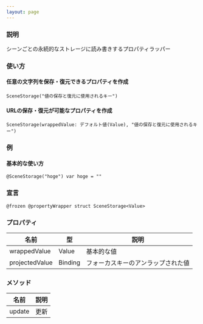 ```yaml
---
layout: page
---
```


### 説明

シーンごとの永続的なストレージに読み書きするプロパティラッパー

### 使い方

#### 任意の文字列を保存・復元できるプロパティを作成

    SceneStorage("値の保存と復元に使用されるキー")

#### URLの保存・復元が可能なプロパティを作成

    SceneStorage(wrappedValue: デフォルト値(Value), "値の保存と復元に使用されるキー")

### 例

#### 基本的な使い方

    @SceneStorage("hoge") var hoge = ""

### 宣言

    @frozen @propertyWrapper struct SceneStorage<Value>

### プロパティ

| 名前             | 型              | 説明                |
| -------------- | -------------- | ----------------- |
| wrappedValue   | Value          | 基本的な値             |
| projectedValue | Binding<Value> | フォーカスキーのアンラップされた値 |

### メソッド

| 名前     | 説明  |
| ------ | --- |
| update | 更新  |
